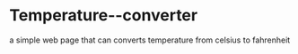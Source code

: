 # Temperature--converter
a simple web page that can converts temperature from celsius to fahrenheit
